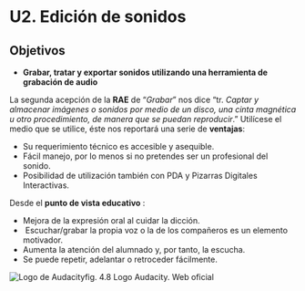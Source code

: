 # U2. Edición de sonidos

## Objetivos

*   ****Grabar, tratar y exportar sonidos utilizando una herramienta de grabación de audio****

La segunda acepción de la **RAE** de “_Grabar_” nos dice “tr. _Captar y almacenar imágenes o sonidos por medio de un disco, una cinta magnética u otro procedimiento, de manera que se puedan reproducir_.” Utilícese el medio que se utilice, éste nos reportará una serie de **ventajas**:

*   Su requerimiento técnico es accesible y asequible.
*   Fácil manejo, por lo menos si no pretendes ser un profesional del sonido.
*   Posibilidad de utilización también con PDA y Pizarras Digitales Interactivas.

Desde el **punto de vista educativo** :

*   Mejora de la expresión oral al cuidar la dicción.
*    Escuchar/grabar la propia voz o la de los compañeros es un elemento motivador.
*   Aumenta la atención del alumnado y, por tanto, la escucha.
*   Se puede repetir, adelantar o retroceder fácilmente.


![Logo de Audacity](http://audacity.sourceforge.net/images/Audacity-logo-r_50pct.jpg "Logo Audacity. Web oficial")fig. 4.8 Logo Audacity. Web oficial



